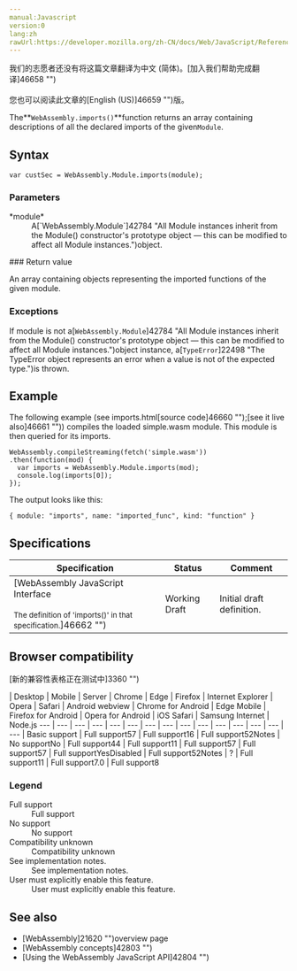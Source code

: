```yaml
---
manual:Javascript
version:0
lang:zh
rawUrl:https://developer.mozilla.org/zh-CN/docs/Web/JavaScript/Reference/Global_Objects/WebAssembly/Module/imports
---
```




<bdi>我们的志愿者还没有将这篇文章翻译为<bdi>中文 (简体)</bdi>。[加入我们帮助完成翻译]46658 "")<br></br>您也可以阅读此文章的[English (US)]46659 "")版。</bdi>






The**`WebAssembly.imports()`**function returns an array containing descriptions of all the declared imports of the given`Module`.


## Syntax<a name="Syntax"></a>

```
var custSec = WebAssembly.Module.imports(module);
```

### Parameters<a name="Parameters"></a>
<dl><dt id=''>*module*</dt><dd>A[`WebAssembly.Module`]42784 "All Module instances inherit from the Module() constructor's prototype object — this can be modified to affect all Module instances.")object.</dd></dl>
### Return value<a name="Return_value"></a>


An array containing objects representing the imported functions of the given module.


### Exceptions<a name="Exceptions"></a>


If module is not a[`WebAssembly.Module`]42784 "All Module instances inherit from the Module() constructor's prototype object — this can be modified to affect all Module instances.")object instance, a[`TypeError`]22498 "The TypeError object represents an error when a value is not of the expected type.")is thrown.


## Example<a name="Example"></a>


The following example (see imports.html[source code]46660 "");[see it live also]46661 "")) compiles the loaded simple.wasm module. This module is then queried for its imports.


```
WebAssembly.compileStreaming(fetch('simple.wasm'))
.then(function(mod) {
  var imports = WebAssembly.Module.imports(mod);
  console.log(imports[0]);
});
```


The output looks like this:


```
{ module: "imports", name: "imported_func", kind: "function" }
```

## Specifications<a name="Specifications"></a>

Specification | Status | Comment 
 ---  |  ---  |  ---  | 
[WebAssembly JavaScript Interface<br></br><small>The definition of &#39;imports()&#39; in that specification.</small>]46662 "") | Working Draft | Initial draft definition. 


## Browser compatibility<a name="Browser_compatibility"></a>
[新的兼容性表格正在测试中<i></i>]3360 "")

 | <abbr>Desktop<i></i></abbr> | <abbr>Mobile<i></i></abbr> | <abbr>Server<i></i></abbr> 
 | <abbr>Chrome<i></i></abbr> | <abbr>Edge<i></i></abbr> | <abbr>Firefox<i></i></abbr> | <abbr>Internet Explorer<i></i></abbr> | <abbr>Opera<i></i></abbr> | <abbr>Safari<i></i></abbr> | <abbr>Android webview<i></i></abbr> | <abbr>Chrome for Android<i></i></abbr> | <abbr>Edge Mobile<i></i></abbr> | <abbr>Firefox for Android<i></i></abbr> | <abbr>Opera for Android<i></i></abbr> | <abbr>iOS Safari<i></i></abbr> | <abbr>Samsung Internet<i></i></abbr> | <abbr>Node.js<i></i></abbr> 
 ---  |  ---  |  ---  |  ---  |  ---  |  ---  |  ---  |  ---  |  ---  |  ---  |  ---  |  ---  |  ---  |  ---  |  ---  | 
Basic support | <abbr>Full support</abbr>57 | <abbr>Full support</abbr>16 | <abbr>Full support</abbr>52<abbr>Notes<i></i></abbr> | <abbr>No support</abbr>No | <abbr>Full support</abbr>44 | <abbr>Full support</abbr>11 | <abbr>Full support</abbr>57 | <abbr>Full support</abbr>57 | <abbr>Full support</abbr>Yes<abbr>Disabled<i></i></abbr> | <abbr>Full support</abbr>52<abbr>Notes<i></i></abbr> | <abbr>?</abbr> | <abbr>Full support</abbr>11 | <abbr>Full support</abbr>7.0 | <abbr>Full support</abbr>8 


### Legend<a name="Legend"></a>
<dl><dt id=''><abbr>Full support</abbr></dt><dd>Full support</dd><dt id=''><abbr>No support</abbr></dt><dd>No support</dd><dt id=''><abbr>Compatibility unknown</abbr></dt><dd>Compatibility unknown</dd><dt id=''><abbr>See implementation notes.<i></i></abbr></dt><dd>See implementation notes.</dd><dt id=''><abbr>User must explicitly enable this feature.<i></i></abbr></dt><dd>User must explicitly enable this feature.</dd></dl>


## See also<a name="See_also"></a>

* [WebAssembly]21620 "")overview page
* [WebAssembly concepts]42803 "")
* [Using the WebAssembly JavaScript API]42804 "")




